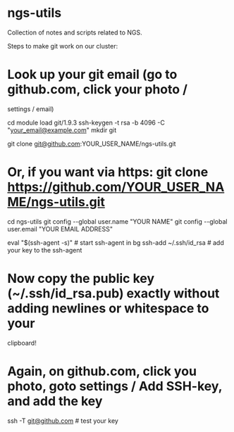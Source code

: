 ngs-utils
=========

Collection of notes and scripts related to NGS.



Steps to make git work on our cluster:

# Look up your git email (go to github.com, click your photo / 
settings / email)


cd
module load git/1.9.3
ssh-keygen -t rsa -b 4096 -C "your_email@example.com"
mkdir git

git clone git@github.com:YOUR_USER_NAME/ngs-utils.git
# Or, if you want via https: git clone https://github.com/YOUR_USER_NAME/ngs-utils.git 

cd ngs-utils
git config --global user.name "YOUR NAME"
git config --global user.email "YOUR EMAIL ADDRESS"

eval "$(ssh-agent -s)"     # start ssh-agent in bg
ssh-add ~/.ssh/id_rsa      # add your key to the ssh-agent

# Now copy the public key (~/.ssh/id_rsa.pub) exactly without adding newlines or whitespace to your 
clipboard!

# Again, on github.com, click you photo, goto settings / Add SSH-key, and add the key

ssh -T git@github.com # test your key
